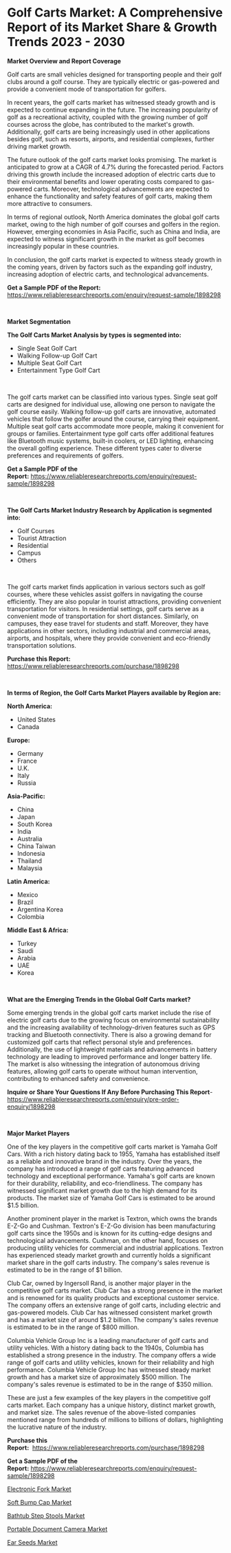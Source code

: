 <p><h1>Golf Carts Market: A Comprehensive Report of its Market Share & Growth Trends 2023 - 2030</h1></p><p><strong>Market Overview and Report Coverage</strong></p>
<p><p>Golf carts are small vehicles designed for transporting people and their golf clubs around a golf course. They are typically electric or gas-powered and provide a convenient mode of transportation for golfers.</p><p>In recent years, the golf carts market has witnessed steady growth and is expected to continue expanding in the future. The increasing popularity of golf as a recreational activity, coupled with the growing number of golf courses across the globe, has contributed to the market's growth. Additionally, golf carts are being increasingly used in other applications besides golf, such as resorts, airports, and residential complexes, further driving market growth.</p><p>The future outlook of the golf carts market looks promising. The market is anticipated to grow at a CAGR of 4.7% during the forecasted period. Factors driving this growth include the increased adoption of electric carts due to their environmental benefits and lower operating costs compared to gas-powered carts. Moreover, technological advancements are expected to enhance the functionality and safety features of golf carts, making them more attractive to consumers.</p><p>In terms of regional outlook, North America dominates the global golf carts market, owing to the high number of golf courses and golfers in the region. However, emerging economies in Asia Pacific, such as China and India, are expected to witness significant growth in the market as golf becomes increasingly popular in these countries.</p><p>In conclusion, the golf carts market is expected to witness steady growth in the coming years, driven by factors such as the expanding golf industry, increasing adoption of electric carts, and technological advancements.</p></p>
<p><strong>Get a Sample PDF of the Report:</strong> <a href="https://www.reliableresearchreports.com/enquiry/request-sample/1898298">https://www.reliableresearchreports.com/enquiry/request-sample/1898298</a></p>
<p>&nbsp;</p>
<p><strong>Market Segmentation</strong></p>
<p><strong>The Golf Carts Market Analysis by types is segmented into:</strong></p>
<p><ul><li>Single Seat Golf Cart</li><li>Walking Follow-up Golf Cart</li><li>Multiple Seat Golf Cart</li><li>Entertainment Type Golf Cart</li></ul></p>
<p>&nbsp;</p>
<p><p>The golf carts market can be classified into various types. Single seat golf carts are designed for individual use, allowing one person to navigate the golf course easily. Walking follow-up golf carts are innovative, automated vehicles that follow the golfer around the course, carrying their equipment. Multiple seat golf carts accommodate more people, making it convenient for groups or families. Entertainment type golf carts offer additional features like Bluetooth music systems, built-in coolers, or LED lighting, enhancing the overall golfing experience. These different types cater to diverse preferences and requirements of golfers.</p></p>
<p><strong>Get a Sample PDF of the Report:</strong>&nbsp;<a href="https://www.reliableresearchreports.com/enquiry/request-sample/1898298">https://www.reliableresearchreports.com/enquiry/request-sample/1898298</a></p>
<p>&nbsp;</p>
<p><strong>The Golf Carts Market Industry Research by Application is segmented into:</strong></p>
<p><ul><li>Golf Courses</li><li>Tourist Attraction</li><li>Residential</li><li>Campus</li><li>Others</li></ul></p>
<p>&nbsp;</p>
<p><p>The golf carts market finds application in various sectors such as golf courses, where these vehicles assist golfers in navigating the course efficiently. They are also popular in tourist attractions, providing convenient transportation for visitors. In residential settings, golf carts serve as a convenient mode of transportation for short distances. Similarly, on campuses, they ease travel for students and staff. Moreover, they have applications in other sectors, including industrial and commercial areas, airports, and hospitals, where they provide convenient and eco-friendly transportation solutions.</p></p>
<p><strong>Purchase this Report:</strong>&nbsp; <a href="https://www.reliableresearchreports.com/purchase/1898298">https://www.reliableresearchreports.com/purchase/1898298</a></p>
<p>&nbsp;</p>
<p><strong>In terms of Region, the Golf Carts Market Players available by Region are:</strong></p>
<p>
    <p> <strong> North America: </strong>
        <ul>
            <li>United States</li>
            <li>Canada</li>
        </ul>
        </p> 
    <p> <strong> Europe: </strong>
        <ul>
            <li>Germany</li>
            <li>France</li>
            <li>U.K.</li>
            <li>Italy</li>
            <li>Russia</li>
        </ul>
        </p> 
    <p> <strong> Asia-Pacific: </strong>
        <ul>
            <li>China</li>
            <li>Japan</li>
            <li>South Korea</li>
            <li>India</li>
            <li>Australia</li>
            <li>China Taiwan</li>
            <li>Indonesia</li>
            <li>Thailand</li>
            <li>Malaysia</li>
        </ul>
        </p> 
    <p> <strong> Latin America: </strong>
        <ul>
            <li>Mexico</li>
            <li>Brazil</li>
            <li>Argentina Korea</li>
            <li>Colombia</li>
        </ul>
        </p> 
    <p> <strong> Middle East & Africa: </strong>
        <ul>
            <li>Turkey</li>
            <li>Saudi</li>
            <li>Arabia</li>
            <li>UAE</li>
            <li>Korea</li>
        </ul>
    </p>
    </p>
<p>&nbsp;</p>
<p><strong>What are the Emerging Trends in the Global Golf Carts market?</strong></p>
<p><p>Some emerging trends in the global golf carts market include the rise of electric golf carts due to the growing focus on environmental sustainability and the increasing availability of technology-driven features such as GPS tracking and Bluetooth connectivity. There is also a growing demand for customized golf carts that reflect personal style and preferences. Additionally, the use of lightweight materials and advancements in battery technology are leading to improved performance and longer battery life. The market is also witnessing the integration of autonomous driving features, allowing golf carts to operate without human intervention, contributing to enhanced safety and convenience.</p></p>
<p><strong>Inquire or Share Your Questions If Any Before Purchasing This Report</strong>- <a href="https://www.reliableresearchreports.com/enquiry/pre-order-enquiry/1898298">https://www.reliableresearchreports.com/enquiry/pre-order-enquiry/1898298</a></p>
<p>&nbsp;</p>
<p><strong>Major Market Players</strong></p>
<p><p>One of the key players in the competitive golf carts market is Yamaha Golf Cars. With a rich history dating back to 1955, Yamaha has established itself as a reliable and innovative brand in the industry. Over the years, the company has introduced a range of golf carts featuring advanced technology and exceptional performance. Yamaha's golf carts are known for their durability, reliability, and eco-friendliness. The company has witnessed significant market growth due to the high demand for its products. The market size of Yamaha Golf Cars is estimated to be around $1.5 billion.</p><p>Another prominent player in the market is Textron, which owns the brands E-Z-Go and Cushman. Textron's E-Z-Go division has been manufacturing golf carts since the 1950s and is known for its cutting-edge designs and technological advancements. Cushman, on the other hand, focuses on producing utility vehicles for commercial and industrial applications. Textron has experienced steady market growth and currently holds a significant market share in the golf carts industry. The company's sales revenue is estimated to be in the range of $1 billion.</p><p>Club Car, owned by Ingersoll Rand, is another major player in the competitive golf carts market. Club Car has a strong presence in the market and is renowned for its quality products and exceptional customer service. The company offers an extensive range of golf carts, including electric and gas-powered models. Club Car has witnessed consistent market growth and has a market size of around $1.2 billion. The company's sales revenue is estimated to be in the range of $800 million.</p><p>Columbia Vehicle Group Inc is a leading manufacturer of golf carts and utility vehicles. With a history dating back to the 1940s, Columbia has established a strong presence in the industry. The company offers a wide range of golf carts and utility vehicles, known for their reliability and high performance. Columbia Vehicle Group Inc has witnessed steady market growth and has a market size of approximately $500 million. The company's sales revenue is estimated to be in the range of $350 million.</p><p>These are just a few examples of the key players in the competitive golf carts market. Each company has a unique history, distinct market growth, and market size. The sales revenue of the above-listed companies mentioned range from hundreds of millions to billions of dollars, highlighting the lucrative nature of the industry.</p></p>
<p><strong>Purchase this Report:</strong>&nbsp;&nbsp;<a href="https://www.reliableresearchreports.com/purchase/1898298">https://www.reliableresearchreports.com/purchase/1898298</a></p>
<p></p>
<p><strong>Get a Sample PDF of the Report:</strong>&nbsp;<a href="https://www.reliableresearchreports.com/enquiry/request-sample/1898298">https://www.reliableresearchreports.com/enquiry/request-sample/1898298</a></p>
<p><p><a href="https://medium.com/@timothychapman46/electronic-fork-market-size-and-market-trends-complete-industry-overview-2023-to-2030-734aa4c116d3">Electronic Fork Market</a></p><p><a href="https://medium.com/@royross51/soft-bump-cap-market-the-key-to-successful-business-strategy-forecast-till-2030-3757daf09e4a">Soft Bump Cap Market</a></p><p><a href="https://medium.com/@frankpeters35/bathtub-step-stools-market-size-and-market-trends-complete-industry-overview-2023-to-2030-3bdfe93c48d7">Bathtub Step Stools Market</a></p><p><a href="https://medium.com/@henrywheeler53/portable-document-camera-market-size-and-market-trends-complete-industry-overview-2023-to-2030-646200a6a4ab">Portable Document Camera Market</a></p><p><a href="https://medium.com/@josephweaver29/ear-seeds-market-furnishes-information-on-market-share-market-trends-and-market-growth-e9c626be8b59">Ear Seeds Market</a></p></p>